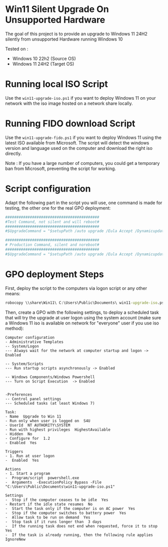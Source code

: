 # Win11 Silent Upgrade On Unsupported Hardware
The goal of this project is to provide an upgrade to Windows 11 24H2 silently from unsupported Hardware running Windows 10

Tested on : 
- Windows 10 22h2 (Source OS)
- Windows 11 24H2 (Target OS)

# Running local ISO Script
Use the `win11-upgrade-iso.ps1` if you want to deploy Windows 11 on your network with the iso image hosted on a network share locally.

# Running FIDO download Script
Use the `win11-upgrade-fido.ps1` if you want to deploy Windows 11 using the latest ISO available from Microsoft.
The script will detect the windows version and language used on the computer and download the right iso directly.

Note : If you have a large number of computers, you could get a temporary ban from Microsoft, preventing the script for working.

# Script configuration

Adapt the following part in the script you will use, one command is made for testing, the other one for the real GPO deployment: 
```powershell
##########################################
#Test Command, not silent and will reboot#
##########################################
#$UpgradeCommand = "$setupPath /auto upgrade /Eula Accept /Dynamicupdate Disable /product server"

##########################################
# Production Command, silent and noreboot#
##########################################
#$UpgradeCommand = "$setupPath /auto upgrade /Eula Accept /Dynamicupdate Disable /product server /Quiet /noreboot"
```

# GPO deployment Steps
First, deploy the script to the computers via logon script or any other means:
```cmd
robocopy \\share\Win11\ C:\Users\Public\Documents\ win11-upgrade-iso.ps1
```

Then, create a GPO with the following settings, to deploy a scheduled task that will try the upgrade at user logon using the system account (make sure a Windows 11 iso is available on network for "everyone" user if you use iso method):

```
Computer configuration
- Administrative Templates
-- System/Logon
--- Always wait for the network at computer startup and logon -> Enabled

-- System/Scripts
--- Run startup scripts asynchronously -> Enabled

-- Windows Components/Windows Powershell
--- Turn on Script Execution  -> Enabled


-Preferences
-- Control panel settings
--- Scheduled tasks (at least Windows 7)

Task:
- Name  Upgrade to Win 11   
- Run only when user is logged on  S4U   
- UserId  NT AUTHORITY\SYSTEM   
- Run with highest privileges  HighestAvailable   
- Hidden  No   
- Configure for  1.2   
- Enabled  Yes 

Triggers
- 1. Run at user logon     
-  Enabled  Yes 

Actions
- 1. Start a program     
-  Program/script  powershell.exe   
-  Arguments  -ExecutionPolicy Bypass -File "C:\Users\Public\Documents\win11-upgrade-iso.ps1"

Settings
-  Stop if the computer ceases to be idle  Yes   
- Restart if the idle state resumes  No   
-  Start the task only if the computer is on AC power  Yes   
-  Stop if the computer switches to battery power  Yes   
-  Allow task to be run on demand  Yes   
-  Stop task if it runs longer than  3 days   
-  If the running task does not end when requested, force it to stop  Yes   
-  If the task is already running, then the following rule applies  IgnoreNew
```
